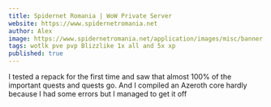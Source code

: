 ```yaml
---
title: Spidernet Romania | WoW Private Server
website: https://www.spidernetromania.net
author: Alex
image: https://www.spidernetromania.net/application/images/misc/banner.jpg 
tags: wotlk pve pvp Blizzlike 1x all and 5x xp 
published: true
---
```


I tested a repack for the first time and saw that almost 100% of the important quests and quests go. And I compiled an Azeroth core hardly because I had some errors but I managed to get it off